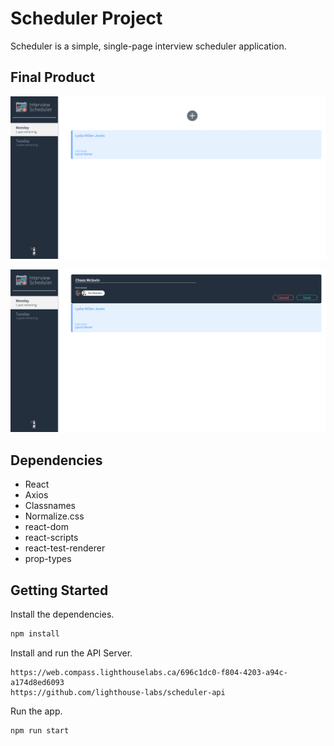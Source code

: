 # Scheduler Project

Scheduler is a simple, single-page interview scheduler application.

## Final Product

!["Screenshot of Home page"](./docs/images/appointment-home.png)

!["Screenshot of Create new appointment"](./docs/images/appointment-form.png)

## Dependencies

- React
- Axios
- Classnames
- Normalize.css
- react-dom
- react-scripts
- react-test-renderer
- prop-types

## Getting Started

Install the dependencies.

```bash
npm install
```

Install and run the API Server.

```
https://web.compass.lighthouselabs.ca/696c1dc0-f804-4203-a94c-a174d8ed6093
https://github.com/lighthouse-labs/scheduler-api
```

Run the app.

```bash
npm run start
```
